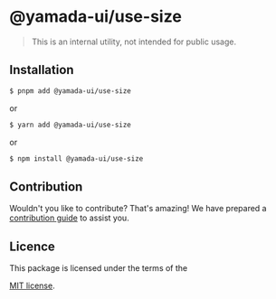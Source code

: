 # @yamada-ui/use-size

> This is an internal utility, not intended for public usage.

## Installation

```sh
$ pnpm add @yamada-ui/use-size
```

or

```sh
$ yarn add @yamada-ui/use-size
```

or

```sh
$ npm install @yamada-ui/use-size
```

## Contribution

Wouldn't you like to contribute? That's amazing! We have prepared a [contribution guide](https://github.com/hirotomoyamada/yamada-ui/blob/main/CONTRIBUTING.md) to assist you.

## Licence

This package is licensed under the terms of the

[MIT license](https://github.com/hirotomoyamada/yamada-ui/blob/main/LICENSE).
